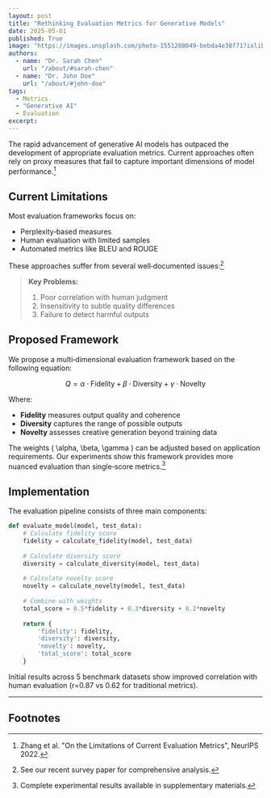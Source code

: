 ```yaml
---
layout: post
title: "Rethinking Evaluation Metrics for Generative Models"
date: 2025-05-01
published: True
image: "https://images.unsplash.com/photo-1551288049-bebda4e38f71?ixlib=rb-1.2.1&auto=format&fit=crop&w=1350&q=80"
authors:
  - name: "Dr. Sarah Chen"
    url: "/about/#sarah-chen"
  - name: "Dr. John Doe"
    url: "/about/#john-doe"
tags:
  - Metrics
  - "Generative AI"
  - Evaluation
excerpt: 
---
```


The rapid advancement of generative AI models has outpaced the development of appropriate evaluation metrics. Current approaches often rely on proxy measures that fail to capture important dimensions of model performance.[^1]

## Current Limitations

Most evaluation frameworks focus on:

- Perplexity‑based measures  
- Human evaluation with limited samples  
- Automated metrics like BLEU and ROUGE  

These approaches suffer from several well‑documented issues:[^2]

> **Key Problems:**  
> 1. Poor correlation with human judgment  
> 2. Insensitivity to subtle quality differences  
> 3. Failure to detect harmful outputs  

## Proposed Framework

We propose a multi‑dimensional evaluation framework based on the following equation:

$$
Q = \alpha \cdot \mathrm{Fidelity} \;+\; \beta \cdot \mathrm{Diversity} \;+\; \gamma \cdot \mathrm{Novelty}
$$

Where:

- **Fidelity** measures output quality and coherence  
- **Diversity** captures the range of possible outputs  
- **Novelty** assesses creative generation beyond training data  

The weights \( \alpha, \beta, \gamma \) can be adjusted based on application requirements. Our experiments show this framework provides more nuanced evaluation than single‑score metrics.[^3]

## Implementation

The evaluation pipeline consists of three main components:

```python
def evaluate_model(model, test_data):
    # Calculate fidelity score
    fidelity = calculate_fidelity(model, test_data)
    
    # Calculate diversity score
    diversity = calculate_diversity(model, test_data)
    
    # Calculate novelty score
    novelty = calculate_novelty(model, test_data)
    
    # Combine with weights
    total_score = 0.5*fidelity + 0.3*diversity + 0.2*novelty
    
    return {
        'fidelity': fidelity,
        'diversity': diversity,
        'novelty': novelty,
        'total_score': total_score
    }
```
Initial results across 5 benchmark datasets show improved correlation with human evaluation (r=0.87 vs 0.62 for traditional metrics).

---

## Footnotes

[^1]: Zhang et al. "On the Limitations of Current Evaluation Metrics", NeurIPS 2022.  
[^2]: See our recent survey paper for comprehensive analysis.  
[^3]: Complete experimental results available in supplementary materials.  
